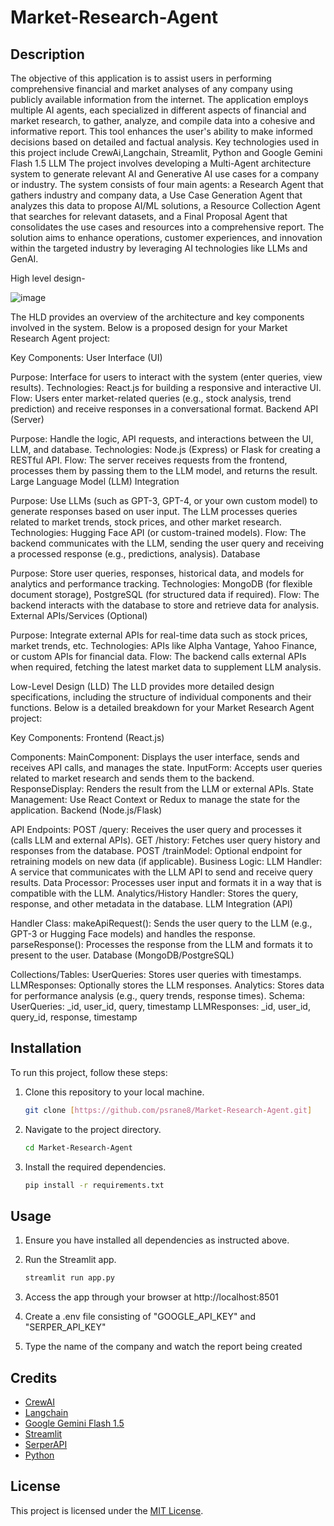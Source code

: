 # Market-Research-Agent

## Description

The objective of this application is to assist users in performing comprehensive financial and market analyses of any company using publicly available information from the internet. The application employs multiple AI agents, each specialized in different aspects of financial and market research, to gather, analyze, and compile data into a cohesive and informative report. This tool enhances the user's ability to make informed decisions based on detailed and factual analysis. Key technologies used in this project include CrewAi,Langchain, Streamlit, Python and Google Gemini Flash 1.5 LLM 
The project involves developing a Multi-Agent architecture system to generate relevant AI and Generative AI use cases for a company or industry. The system consists of four main agents: a Research Agent that gathers industry and company data, a Use Case Generation Agent that analyzes this data to propose AI/ML solutions, a Resource Collection Agent that searches for relevant datasets, and a Final Proposal Agent that consolidates the use cases and resources into a comprehensive report. The solution aims to enhance operations, customer experiences, and innovation within the targeted industry by leveraging AI technologies like LLMs and GenAI.


High level design-

![image](https://github.com/user-attachments/assets/3ed2e59f-80de-4b6e-9796-073c7b9ddc0f)

The HLD provides an overview of the architecture and key components involved in the system. Below is a proposed design for your Market Research Agent project:

Key Components:
User Interface (UI)

Purpose: Interface for users to interact with the system (enter queries, view results).
Technologies: React.js for building a responsive and interactive UI.
Flow: Users enter market-related queries (e.g., stock analysis, trend prediction) and receive responses in a conversational format.
Backend API (Server)

Purpose: Handle the logic, API requests, and interactions between the UI, LLM, and database.
Technologies: Node.js (Express) or Flask for creating a RESTful API.
Flow: The server receives requests from the frontend, processes them by passing them to the LLM model, and returns the result.
Large Language Model (LLM) Integration

Purpose: Use LLMs (such as GPT-3, GPT-4, or your own custom model) to generate responses based on user input. The LLM processes queries related to market trends, stock prices, and other market research.
Technologies: Hugging Face API (or custom-trained models).
Flow: The backend communicates with the LLM, sending the user query and receiving a processed response (e.g., predictions, analysis).
Database

Purpose: Store user queries, responses, historical data, and models for analytics and performance tracking.
Technologies: MongoDB (for flexible document storage), PostgreSQL (for structured data if required).
Flow: The backend interacts with the database to store and retrieve data for analysis.
External APIs/Services (Optional)

Purpose: Integrate external APIs for real-time data such as stock prices, market trends, etc.
Technologies: APIs like Alpha Vantage, Yahoo Finance, or custom APIs for financial data.
Flow: The backend calls external APIs when required, fetching the latest market data to supplement LLM analysis.


Low-Level Design (LLD)
The LLD provides more detailed design specifications, including the structure of individual components and their functions. Below is a detailed breakdown for your Market Research Agent project:

Key Components:
Frontend (React.js)

Components:
MainComponent: Displays the user interface, sends and receives API calls, and manages the state.
InputForm: Accepts user queries related to market research and sends them to the backend.
ResponseDisplay: Renders the result from the LLM or external APIs.
State Management: Use React Context or Redux to manage the state for the application.
Backend (Node.js/Flask)

API Endpoints:
POST /query: Receives the user query and processes it (calls LLM and external APIs).
GET /history: Fetches user query history and responses from the database.
POST /trainModel: Optional endpoint for retraining models on new data (if applicable).
Business Logic:
LLM Handler: A service that communicates with the LLM API to send and receive query results.
Data Processor: Processes user input and formats it in a way that is compatible with the LLM.
Analytics/History Handler: Stores the query, response, and other metadata in the database.
LLM Integration (API)

Handler Class:
makeApiRequest(): Sends the user query to the LLM (e.g., GPT-3 or Hugging Face models) and handles the response.
parseResponse(): Processes the response from the LLM and formats it to present to the user.
Database (MongoDB/PostgreSQL)

Collections/Tables:
UserQueries: Stores user queries with timestamps.
LLMResponses: Optionally stores the LLM responses.
Analytics: Stores data for performance analysis (e.g., query trends, response times).
Schema:
UserQueries: _id, user_id, query, timestamp
LLMResponses: _id, user_id, query_id, response, timestamp


## Installation

To run this project, follow these steps:

1. Clone this repository to your local machine.
   ```bash
   git clone [https://github.com/psrane8/Market-Research-Agent.git]
   ```

2. Navigate to the project directory.
   ```bash
   cd Market-Research-Agent
   ```

3. Install the required dependencies.
   ```bash
   pip install -r requirements.txt
   ```

## Usage

1. Ensure you have installed all dependencies as instructed above.

2. Run the Streamlit app.
   ```bash
   streamlit run app.py
   ```

3. Access the app through your browser at http://localhost:8501

4. Create a .env file consisting of "GOOGLE_API_KEY" and "SERPER_API_KEY"
   
5. Type the name of the company and watch the report being created


## Credits

- [CrewAI](https://www.crewai.com/)
- [Langchain](https://www.langchain.com/)
- [Google Gemini Flash 1.5](https://deepmind.google/technologies/gemini/flash/)
- [Streamlit](https://streamlit.io/)
- [SerperAPI](https://serper.dev/)
- [Python](https://www.python.org/)

## License

This project is licensed under the [MIT License](LICENSE).
```
